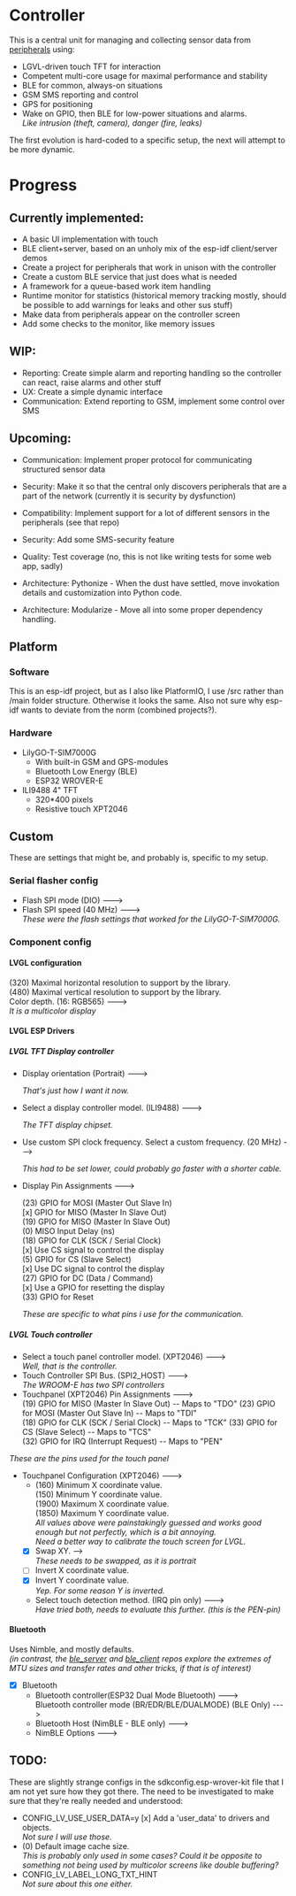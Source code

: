 
# Controller

This is a central unit for managing and collecting sensor data from [peripherals](https://github.com/nicklasb/Peripheral) using:  
* LGVL-driven touch TFT for interaction
* Competent multi-core usage for maximal performance and stability
* BLE for common, always-on situations 
* GSM SMS reporting and control
* GPS for positioning
* Wake on GPIO, then BLE for low-power situations and alarms.   
*Like intrusion (theft, camera), danger (fire, leaks)*

The first evolution is hard-coded to a specific setup, the next will attempt to be more dynamic. 

# Progress
## Currently implemented:
* A basic UI implementation with touch
* BLE client+server, based on an unholy mix of the esp-idf client/server demos
* Create a project for peripherals that work in unison with the controller 
* Create a custom BLE service that just does what is needed
* A framework for a queue-based work item handling
* Runtime monitor for statistics (historical memory tracking mostly, should be possible to add warnings for leaks and other sus stuff)
* Make data from peripherals appear on the controller screen 
* Add some checks to the monitor, like memory issues

## WIP:

* Reporting: Create simple alarm and reporting handling so the controller can react, raise alarms and other stuff
* UX: Create a simple dynamic interface
* Communication: Extend reporting to GSM, implement some control over SMS

## Upcoming:

* Communication: Implement proper protocol for communicating structured sensor data
* Security: Make it so that the central only discovers peripherals that are a part of the network (currently it is security by dysfunction)
* Compatibility: Implement support for a lot of different sensors in the peripherals (see that repo)

* Security: Add some SMS-security feature
* Quality: Test coverage (no, this is not like writing tests for some web app, sadly)
* Architecture: Pythonize - When the dust have settled, move invokation details and customization into Python code.
* Architecture: Modularize - Move all into some proper dependency handling. 



## Platform

### Software
This is an esp-idf project, but as I also like PlatformIO, I use /src rather than /main folder structure. 
Otherwise it looks the same. Also not sure why esp-idf wants to deviate from the norm (combined projects?).

### Hardware

- LilyGO-T-SIM7000G
    - With built-in GSM and GPS-modules
    - Bluetooth Low Energy (BLE)
    - ESP32 WROVER-E
- ILI9488 4" TFT 
    - 320*400 pixels  
    - Resistive touch XPT2046


## Custom 

These are settings that might be, and probably is, specific to my setup.  


### Serial flasher config

- Flash SPI mode (DIO)  --->
- Flash SPI speed (40 MHz)  --->  
*These were the flash settings that worked for the LilyGO-T-SIM7000G.*
### Component config 

#### LVGL configuration
(320) Maximal horizontal resolution to support by the library.  
(480) Maximal vertical resolution to support by the library.  
    Color depth. (16: RGB565)  --->  
*It is a multicolor display*

#### LVGL ESP Drivers  
##### LVGL TFT Display controller

- Display orientation (Portrait)  --->
  
  *That's just how I want it now.*

- Select a display controller model. (ILI9488)  --->
  
  *The TFT display chipset.*


- Use custom SPI clock frequency.
        Select a custom frequency. (20 MHz)  --->
        
    *This had to be set lower, could probably go faster with a shorter cable.*

- Display Pin Assignments  --->

    (23) GPIO for MOSI (Master Out Slave In)  
    [x] GPIO for MISO (Master In Slave Out)  
    (19)    GPIO for MISO (Master In Slave Out)  
    (0)     MISO Input Delay (ns)  
    (18) GPIO for CLK (SCK / Serial Clock)  
    [x] Use CS signal to control the display  
    (5)     GPIO for CS (Slave Select)  
    [x] Use DC signal to control the display  
    (27)    GPIO for DC (Data / Command)  
    [x] Use a GPIO for resetting the display  
    (33)    GPIO for Reset  

    *These are specific to what pins i use for the communication.*


##### LVGL Touch controller

- Select a touch panel controller model. (XPT2046)  --->  
    *Well, that is the controller.*
- Touch Controller SPI Bus. (SPI2_HOST)  --->  
    *The WROOM-E has two SPI controllers*
- Touchpanel (XPT2046) Pin Assignments  --->  
(19) GPIO for MISO (Master In Slave Out) -- Maps to "TDO"
(23) GPIO for MOSI (Master Out Slave In) -- Maps to "TDI"  
(18) GPIO for CLK (SCK / Serial Clock) -- Maps to "TCK"
(33) GPIO for CS (Slave Select) -- Maps to "TCS"  
(32) GPIO for IRQ (Interrupt Request) -- Maps to "PEN"

*These are the pins used for the touch panel* 

- Touchpanel Configuration (XPT2046)  --->  
    - (160) Minimum X coordinate value.  
    (150) Minimum Y coordinate value.  
    (1900) Maximum X coordinate value.  
    (1850) Maximum Y coordinate value.  
    *All values above were painstakingly guessed and works good enough but not perfectly, which is a bit annoying.  
    Need a better way to calibrate the touch screen for LVGL.*
    - [x] Swap XY.   -->  
    *These needs to be swapped, as it is portrait*
    - [ ] Invert X coordinate value.  
    - [x] Invert Y coordinate value.  
    *Yep. For some reason Y is inverted.*  
    - Select touch detection method. (IRQ pin only)  --->  
    *Have tried both, needs to evaluate this further. (this is the PEN-pin)*


#### Bluetooth
Uses Nimble, and mostly defaults.  
*(in contrast, the [ble_server](https://github.com/nicklasb/ble_server) and [ble_client](https://github.com/nicklasb/ble_client) repos explore the extremes of MTU sizes and transfer rates and other tricks, if that is of interest)*  

- [x] Bluetooth
    - Bluetooth controller(ESP32 Dual Mode Bluetooth)  --->  
     Bluetooth controller mode (BR/EDR/BLE/DUALMODE) (BLE Only)  --->  
    - Bluetooth Host (NimBLE - BLE only)  --->  
    - NimBLE Options  --->  


## TODO:

These are slightly strange configs in the sdkconfig.esp-wrover-kit file that I am not yet sure how they got there.
The need to be investigated to make sure that they're really needed and understood:  

- CONFIG_LV_USE_USER_DATA=y
      [x] Add a 'user_data' to drivers and objects.  
     *Not sure I will use those.*
- (0) Default image cache size.  
*This is probably only used in some cases? Could it be opposite to something not being used by multicolor screens like double buffering?*
- CONFIG_LV_LABEL_LONG_TXT_HINT  
*Not sure about this one either.*

